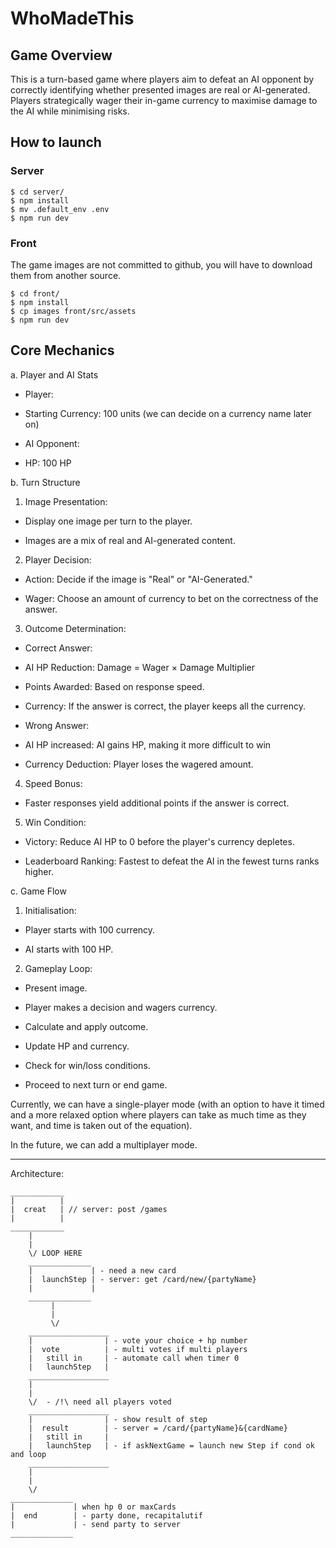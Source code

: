# WhoMadeThis

## Game Overview

This is a turn-based game where players aim to defeat an AI opponent by correctly identifying whether presented images are real or AI-generated. Players strategically wager their in-game currency to maximise damage to the AI while minimising risks.

## How to launch

### Server

```
$ cd server/
$ npm install
$ mv .default_env .env
$ npm run dev
```

### Front

The game images are not committed to github, you will have to download them from another source.

```
$ cd front/
$ npm install
$ cp images front/src/assets
$ npm run dev
```

## Core Mechanics

a. Player and AI Stats

* Player:

* Starting Currency: 100 units (we can decide on a currency name later on)

* AI Opponent:

* HP: 100 HP

b. Turn Structure

1. Image Presentation:

* Display one image per turn to the player.

* Images are a mix of real and AI-generated content.

2. Player Decision:

* Action: Decide if the image is "Real" or "AI-Generated."

* Wager: Choose an amount of currency to bet on the correctness of the answer.

3. Outcome Determination:

* Correct Answer:

* AI HP Reduction: Damage = Wager × Damage Multiplier

* Points Awarded: Based on response speed.

* Currency: If the answer is correct, the player keeps all the currency.

* Wrong Answer:

* AI HP increased: AI gains HP, making it more difficult to win

* Currency Deduction: Player loses the wagered amount.

4. Speed Bonus:

* Faster responses yield additional points if the answer is correct.

5. Win Condition:

* Victory: Reduce AI HP to 0 before the player's currency depletes.

* Leaderboard Ranking: Fastest to defeat the AI in the fewest turns ranks higher.

c. Game Flow

1. Initialisation:

* Player starts with 100 currency.

* AI starts with 100 HP.

2. Gameplay Loop:

* Present image.

* Player makes a decision and wagers currency.

* Calculate and apply outcome.

* Update HP and currency.

* Check for win/loss conditions.

* Proceed to next turn or end game.

  
  

Currently, we can have a single-player mode (with an option to have it timed and a more relaxed option where players can take as much time as they want, and time is taken out of the equation).

In the future, we can add a multiplayer mode.

------

Architecture:
```
____________
|          | 
|  creat   | // server: post /games  
|          |
____________
    |
    |
    \/ LOOP HERE
    ______________
    |             | - need a new card 
    |  launchStep | - server: get /card/new/{partyName}
    |             |
    ______________
         |
         | 
         \/
    __________________
    |                | - vote your choice + hp number
    |  vote          | - multi votes if multi players
    |   still in     | - automate call when timer 0
    |   launchStep   |
    __________________
    |
    |
    \/  - /!\ need all players voted
    __________________
    |                | - show result of step
    |  result        | - server = /card/{partyName}&{cardName}
    |   still in     | 
    |   launchStep   | - if askNextGame = launch new Step if cond ok and loop
    __________________
    |
    |
    \/
______________
|             | when hp 0 or maxCards
|  end        | - party done, recapitalutif
|             | - send party to server
______________


```
